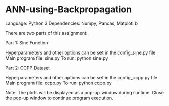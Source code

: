# ANN-using-Backpropagation

Language: Python 3
Dependencies: Numpy, Pandas, Matplotlib

There are two parts of this assignment:

Part 1: Sine Function

Hyperparameters and other options can be set in the config_sine.py file.
Main program file: sine.py
To run: python sine.py

Part 2: CCPP Dataset

Hyperparameters and other options can be set in the config_ccpp.py file.
Main program file: ccpp.py
To run: python ccpp.py

Note: The plots will be displayed as a pop-up window during runtime. Close the pop-up window to continue program execution.
